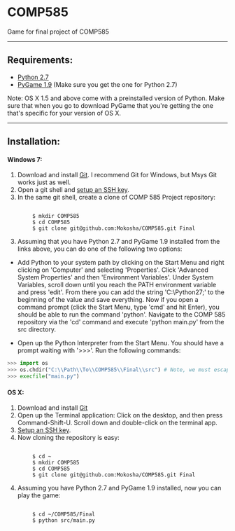 COMP585
=======

Game for final project of COMP585

---

Requirements:
-------------
* [Python 2.7](http://www.python.org/download/releases/2.7/)
* [PyGame 1.9](http://pygame.org/download.shtml) (Make sure you get the one for Python 2.7)

Note: OS X 1.5 and above come with a preinstalled version of Python. Make sure that when you
go to download PyGame that you're getting the one that's specific for your version of OS X.

---

Installation:
-------------

#### Windows 7: ####
1. Download and install [Git](http://msysgit.github.com/). I recommend Git for Windows, but Msys Git works just as well.
2. Open a git shell and [setup an SSH key](https://help.github.com/articles/generating-ssh-keys).
2. In the same git shell, create a clone of COMP 585 Project repository: 
```

        $ mkdir COMP585
        $ cd COMP585
        $ git clone git@github.com:Mokosha/COMP585.git Final
````
3. Assuming that you have Python 2.7 and PyGame 1.9 installed from the links above, you can do one of the following two options:

* Add Python to your system path by clicking on the Start Menu and right clicking on 'Computer' and selecting 'Properties'.
Click 'Advanced System Properties' and then 'Environment Variables'. Under System Variables, scroll down until you reach the
PATH environment variable and press 'edit'. From there you can add the string 'C:\Python27\;' to the beginning of the value
and save everything. Now if you open a command prompt (click the Start Menu, type 'cmd' and hit Enter), you should be able to
run the command 'python'. Navigate to the COMP 585 repository via the 'cd' command and execute 'python main.py' from the src directory.

* Open up the Python Interpreter from the Start Menu. You should have a prompt waiting with '>>>'. Run the following commands:
```python
>>> import os
>>> os.chdir("C:\\Path\\To\\COMP585\\Final\\src") # Note, we must escape the front slashes because they are special characters.
>>> execfile("main.py")
````

#### OS X: ####
1. Download and install [Git](http://code.google.com/p/git-osx-installer/)
2. Open up the Terminal application: Click on the desktop, and then press Command-Shift-U. Scroll down and double-click on the terminal app.
2. [Setup an SSH key](https://help.github.com/articles/generating-ssh-keys).
3. Now cloning the repository is easy:
```

        $ cd ~
        $ mkdir COMP585
        $ cd COMP585
        $ git clone git@github.com:Mokosha/COMP585.git Final
````
4. Assuming you have Python 2.7 and PyGame 1.9 installed, now you can play the game:
```

        $ cd ~/COMP585/Final
        $ python src/main.py
````
